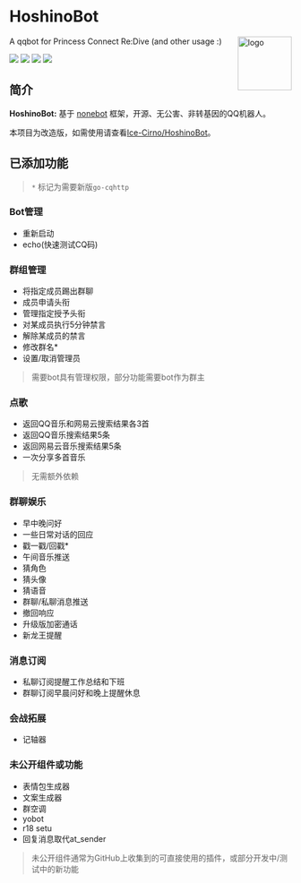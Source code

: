 # HoshinoBot

<img align="right" src="https://dss0.bdstatic.com/6Ox1bjeh1BF3odCf/it/u=66609348,1459848057&fm=74&app=80&f=JPEG&size=f121,121?sec=1880279984&t=2d345877b663ea784b13a0ee76e16b54" alt="logo" width="96px" />

A qqbot for Princess Connect Re:Dive (and other usage :)

<img src="https://img.shields.io/badge/HoshinoBot-v2.0-brightgreen"/> <img src="https://img.shields.io/badge/Yobot-v3.6.4-brightgreen" /> <img src="https://img.shields.io/badge/Powered_by-Ice--Cirno-orange"/> <img src="https://img.shields.io/badge/Improved_by---LAN---blue"/>

## 简介

**HoshinoBot:** 基于 [nonebot](http://nonebot.cqp.moe) 框架，开源、无公害、非转基因的QQ机器人。

本项目为改造版，如需使用请查看[Ice-Cirno/HoshinoBot](https://github.com/Ice-Cirno/HoshinoBot)。

## 已添加功能

> `*` 标记为需要新版`go-cqhttp`

### Bot管理

- 重新启动
- echo(快速测试CQ码)

### 群组管理

- 将指定成员踢出群聊
- 成员申请头衔
- 管理指定授予头衔
- 对某成员执行5分钟禁言
- 解除某成员的禁言
- 修改群名*
- 设置/取消管理员

> 需要bot具有管理权限，部分功能需要bot作为群主

### 点歌

- 返回QQ音乐和网易云搜索结果各3首
- 返回QQ音乐搜索结果5条
- 返回网易云音乐搜索结果5条
- 一次分享多首音乐

> 无需额外依赖

### 群聊娱乐

- 早中晚问好
- 一些日常对话的回应
- 戳一戳/回戳*
- 午间音乐推送
- 猜角色
- 猜头像
- 猜语音
- 群聊/私聊消息推送
- 撤回响应
- 升级版加密通话
- 新龙王提醒


### 消息订阅

- 私聊订阅提醒工作总结和下班
- 群聊订阅早晨问好和晚上提醒休息

### 会战拓展

- 记轴器


### 未公开组件或功能

- 表情包生成器
- 文案生成器
- 群空调
- yobot
- r18 setu
- 回复消息取代at_sender

> 未公开组件通常为GitHub上收集到的可直接使用的插件，或部分开发中/测试中的新功能